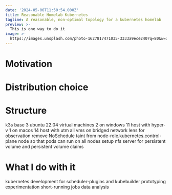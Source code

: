 ```yaml
---
date: '2024-05-06T11:50:54.000Z'
title: Reasonable Homelab Kubernetes
tagline: A reasonable, non-optimal topology for a kubernetes homelab
preview: >-
  This is one way to do it
image: >-
  https://images.unsplash.com/photo-1627817471035-3333a9ece240?q=80&w=3218&auto=format&fit=crop&ixlib=rb-4.0.3&ixid=M3wxMjA3fDB8MHxwaG90by1wYWdlfHx8fGVufDB8fHx8fA%3D%3D
---
```

# Motivation

# Distribution choice

# Structure

k3s base
3 ubuntu 22.04 virtual machines
2 on windows 11 host with hyper-v
1 on macos 14 host with utm
all vms on bridged network
lens for observation
remove NoSchedule taint from node-role.kubernetes.control-plane node so that pods can run on all nodes
setup nfs server for persistent volume and persistent volume claims

# What I do with it

kubernetes development for scheduler-plugins and kubebuilder
prototyping
experimentation
short-running jobs
data analysis